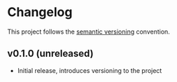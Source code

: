 # Changelog

This project follows the [semantic versioning](https://semver.org) convention.

## v0.1.0 (unreleased)

- Initial release, introduces versioning to the project
